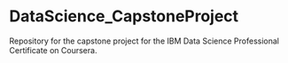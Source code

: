 # DataScience_CapstoneProject
Repository for the capstone project for the IBM Data Science Professional Certificate on Coursera.
